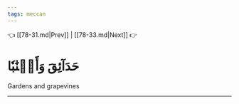 ```yaml
---
tags: meccan
---
```


👈 [[78-31.md|Prev]] | [[78-33.md|Next]] 👉

# حَدَآئِقَ وَأَعۡنَٰبٗا

Gardens and grapevines

---

